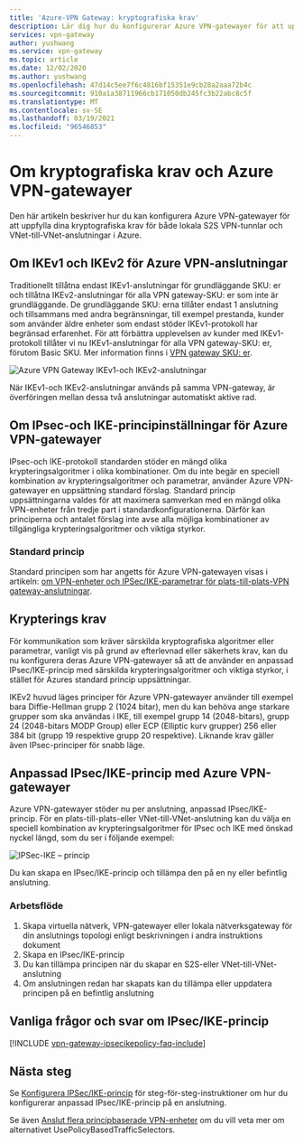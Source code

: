 ```yaml
---
title: 'Azure-VPN Gateway: kryptografiska krav'
description: Lär dig hur du konfigurerar Azure VPN-gatewayer för att uppfylla kryptografiska krav för både lokala S2S VPN-tunnlar och Azure VNet-till-VNet-anslutningar.
services: vpn-gateway
author: yushwang
ms.service: vpn-gateway
ms.topic: article
ms.date: 12/02/2020
ms.author: yushwang
ms.openlocfilehash: 47d14c5ee7f6c4816bf15351e9cb28a2aaa72b4c
ms.sourcegitcommit: 910a1a38711966cb171050db245fc3b22abc8c5f
ms.translationtype: MT
ms.contentlocale: sv-SE
ms.lasthandoff: 03/19/2021
ms.locfileid: "96546853"
---
```

# <a name="about-cryptographic-requirements-and-azure-vpn-gateways"></a>Om kryptografiska krav och Azure VPN-gatewayer

Den här artikeln beskriver hur du kan konfigurera Azure VPN-gatewayer för att uppfylla dina kryptografiska krav för både lokala S2S VPN-tunnlar och VNet-till-VNet-anslutningar i Azure.

## <a name="about-ikev1-and-ikev2-for-azure-vpn-connections"></a>Om IKEv1 och IKEv2 för Azure VPN-anslutningar

Traditionellt tillåtna endast IKEv1-anslutningar för grundläggande SKU: er och tillåtna IKEv2-anslutningar för alla VPN gateway-SKU: er som inte är grundläggande. De grundläggande SKU: erna tillåter endast 1 anslutning och tillsammans med andra begränsningar, till exempel prestanda, kunder som använder äldre enheter som endast stöder IKEv1-protokoll har begränsad erfarenhet. För att förbättra upplevelsen av kunder med IKEv1-protokoll tillåter vi nu IKEv1-anslutningar för alla VPN gateway-SKU: er, förutom Basic SKU. Mer information finns i [VPN gateway SKU: er](./vpn-gateway-about-vpn-gateway-settings.md#gwsku).

![Azure VPN Gateway IKEv1-och IKEv2-anslutningar](./media/vpn-gateway-about-compliance-crypto/ikev1-ikev2-connections.png)

När IKEv1-och IKEv2-anslutningar används på samma VPN-gateway, är överföringen mellan dessa två anslutningar automatiskt aktive rad.

## <a name="about-ipsec-and-ike-policy-parameters-for-azure-vpn-gateways"></a>Om IPsec-och IKE-principinställningar för Azure VPN-gatewayer

IPsec-och IKE-protokoll standarden stöder en mängd olika krypteringsalgoritmer i olika kombinationer. Om du inte begär en speciell kombination av krypteringsalgoritmer och parametrar, använder Azure VPN-gatewayer en uppsättning standard förslag. Standard princip uppsättningarna valdes för att maximera samverkan med en mängd olika VPN-enheter från tredje part i standardkonfigurationerna. Därför kan principerna och antalet förslag inte avse alla möjliga kombinationer av tillgängliga krypteringsalgoritmer och viktiga styrkor.

### <a name="default-policy"></a>Standard princip

Standard principen som har angetts för Azure VPN-gatewayen visas i artikeln: [om VPN-enheter och IPSec/IKE-parametrar för plats-till-plats-VPN gateway-anslutningar](vpn-gateway-about-vpn-devices.md).

## <a name="cryptographic-requirements"></a>Krypterings krav

För kommunikation som kräver särskilda kryptografiska algoritmer eller parametrar, vanligt vis på grund av efterlevnad eller säkerhets krav, kan du nu konfigurera deras Azure VPN-gatewayer så att de använder en anpassad IPsec/IKE-princip med särskilda krypteringsalgoritmer och viktiga styrkor, i stället för Azures standard princip uppsättningar.

IKEv2 huvud läges principer för Azure VPN-gatewayer använder till exempel bara Diffie-Hellman grupp 2 (1024 bitar), men du kan behöva ange starkare grupper som ska användas i IKE, till exempel grupp 14 (2048-bitars), grupp 24 (2048-bitars MODP Group) eller ECP (Elliptic kurv grupper) 256 eller 384 bit (grupp 19 respektive grupp 20 respektive). Liknande krav gäller även IPsec-principer för snabb läge.

## <a name="custom-ipsecike-policy-with-azure-vpn-gateways"></a>Anpassad IPsec/IKE-princip med Azure VPN-gatewayer

Azure VPN-gatewayer stöder nu per anslutning, anpassad IPsec/IKE-princip. För en plats-till-plats-eller VNet-till-VNet-anslutning kan du välja en speciell kombination av krypteringsalgoritmer för IPsec och IKE med önskad nyckel längd, som du ser i följande exempel:

![IPSec-IKE – princip](./media/vpn-gateway-about-compliance-crypto/ipsecikepolicy.png)

Du kan skapa en IPsec/IKE-princip och tillämpa den på en ny eller befintlig anslutning.

### <a name="workflow"></a>Arbetsflöde

1. Skapa virtuella nätverk, VPN-gatewayer eller lokala nätverksgateway för din anslutnings topologi enligt beskrivningen i andra instruktions dokument
2. Skapa en IPsec/IKE-princip
3. Du kan tillämpa principen när du skapar en S2S-eller VNet-till-VNet-anslutning
4. Om anslutningen redan har skapats kan du tillämpa eller uppdatera principen på en befintlig anslutning

## <a name="ipsecike-policy-faq"></a>Vanliga frågor och svar om IPsec/IKE-princip

[!INCLUDE [vpn-gateway-ipsecikepolicy-faq-include](../../includes/vpn-gateway-faq-ipsecikepolicy-include.md)]

## <a name="next-steps"></a>Nästa steg

Se [Konfigurera IPSec/IKE-princip](vpn-gateway-ipsecikepolicy-rm-powershell.md) för steg-för-steg-instruktioner om hur du konfigurerar anpassad IPsec/IKE-princip på en anslutning.

Se även [Anslut flera principbaserade VPN-enheter](vpn-gateway-connect-multiple-policybased-rm-ps.md) om du vill veta mer om alternativet UsePolicyBasedTrafficSelectors.
